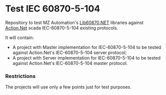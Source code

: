 # Test IEC 60870-5-104
Repository to test MZ Automation's [Lib60870.NET](https://github.com/mz-automation/lib60870.NET) libraries against [Action.Net](https://www.spinengenharia.com.br/en/spin-products/action-net/) scada IEC-60870-5-104 existing protocols.

It will contain:
- A project with Master implementation for IEC-60870-5-104 to be tested against Action.Net's IEC-60870-5-104 server protocol;
- A project with Server implementation for IEC-60870-5-104 to be tested against Action.Net's IEC-60870-5-104 master protocol.

### Restrictions

The projects will use only a few points just for test purposes.